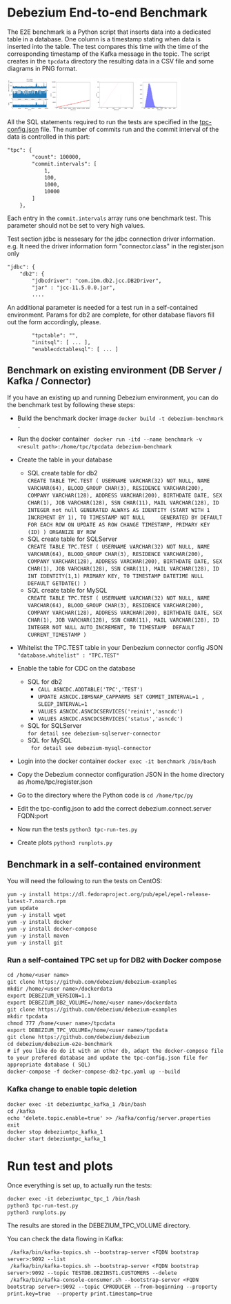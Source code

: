 # Debezium End-to-end Benchmark

The E2E benchmark is a Python script that inserts data into a dedicated table in a database. 
One column is a timestamp stating when data is inserted into the table. 
The test compares this time with the time of the corresponding timestamp of the Kafka message in the topic. 
The script creates in the `tpcdata` directory the resulting data in a CSV file and some diagrams in PNG format.

<img src="./images/tpc_100000_1.png" width="20%"><img src="./images/tpc_100000_1-t.png" width="20%"><img src="./images/tpc_100000_1-t-d.png" width="20%"><img src="./images/tpc_100000_1-h.png" width="20%">

All the SQL statements required to run the tests are specified in the [tpc-config.json](py/tpc-config.json) file. 
The number of commits run and the commit interval of the data is controlled in this part:
```
"tpc": {
        "count": 100000,
        "commit.intervals": [
            1,
            100,
            1000,
            10000
        ]
    },
```

Each entry in the `commit.intervals` array runs one benchmark test. 
This parameter should not be set to very high values.

Test section jdbc is nessesary for the jdbc connection driver information. e.g. 
It need the driver information form "connector.class" in the register.json only

    "jdbc": {
        "db2": {
            "jdbcdriver": "com.ibm.db2.jcc.DB2Driver",
            "jar" : "jcc-11.5.0.0.jar",
            ....

An additional parameter is needed for a test run in a self-contained environment.
Params for db2 are complete, for other database flavors fill out the form accordingly, please.

            "tpctable": "",
            "initsql": [ ... ],
            "enablecdctablesql": [ ... ]

## Benchmark on existing environment (DB Server / Kafka / Connector)

If you have an existing up and running Debezium environment, you can do the benchmark test by following these steps:

- Build the benchmark docker image
``` docker build -t debezium-benchmark  . ```
- Run the docker container
``` docker run -itd --name benchmark -v <result path>:/home/tpc/tpcdata debezium-benchmark```
- Create the table in your database
    - SQL create table for db2    
``` CREATE TABLE TPC.TEST ( USERNAME VARCHAR(32) NOT NULL, NAME VARCHAR(64), BLOOD_GROUP CHAR(3), RESIDENCE VARCHAR(200), COMPANY VARCHAR(128), ADDRESS VARCHAR(200), BIRTHDATE DATE, SEX CHAR(1), JOB VARCHAR(128), SSN CHAR(11), MAIL VARCHAR(128), ID INTEGER not null GENERATED ALWAYS AS IDENTITY (START WITH 1 INCREMENT BY 1), T0 TIMESTAMP NOT NULL     GENERATED BY DEFAULT     FOR EACH ROW ON UPDATE AS ROW CHANGE TIMESTAMP, PRIMARY KEY (ID) ) ORGANIZE BY ROW ```    
    - SQL create table for SQLServer   
``` CREATE TABLE TPC.TEST ( USERNAME VARCHAR(32) NOT NULL, NAME VARCHAR(64), BLOOD_GROUP CHAR(3), RESIDENCE VARCHAR(200), COMPANY VARCHAR(128), ADDRESS VARCHAR(200), BIRTHDATE DATE, SEX CHAR(1), JOB VARCHAR(128), SSN CHAR(11), MAIL VARCHAR(128), ID INT IDENTITY(1,1) PRIMARY KEY, T0 TIMESTAMP DATETIME NULL DEFAULT GETDATE() ) ``` 
    - SQL create table for MySQL   
``` CREATE TABLE TPC.TEST ( USERNAME VARCHAR(32) NOT NULL, NAME VARCHAR(64), BLOOD_GROUP CHAR(3), RESIDENCE VARCHAR(200), COMPANY VARCHAR(128), ADDRESS VARCHAR(200), BIRTHDATE DATE, SEX CHAR(1), JOB VARCHAR(128), SSN CHAR(11), MAIL VARCHAR(128), ID INTEGER NOT NULL AUTO_INCREMENT, T0 TIMESTAMP  DEFAULT CURRENT_TIMESTAMP ) ``` 

- Whitelist the TPC.TEST table in your Denbezium connector config JSON
```  "database.whitelist" : "TPC.TEST"   ```

- Enable the table for CDC on the database
    - SQL for db2    
        - ``` CALL ASNCDC.ADDTABLE('TPC','TEST') ```
        - ``` UPDATE ASNCDC.IBMSNAP_CAPPARMS SET COMMIT_INTERVAL=1 , SLEEP_INTERVAL=1 ```  
        - ``` VALUES ASNCDC.ASNCDCSERVICES('reinit','asncdc') ```
        - ``` VALUES ASNCDC.ASNCDCSERVICES('status','asncdc') ``` 
    - SQL for SQLServer    
``` for detail see debezium-sqlserver-connector ```
    - SQL for MySQL   
```  for detail see debezium-mysql-connector ```

- Login into the docker container
``` docker exec -it benchmark /bin/bash ```
- Copy the Debezium connector configuration JSON in the home directory as /home/tpc/register.json
- Go to the directory where the Python code is
``` cd /home/tpc/py ```
- Edit the tpc-config.json to add the correct debezium.connect.server FQDN:port 
- Now run the tests 
``` python3 tpc-run-tes.py ```
- Create plots
``` python3 runplots.py ```




## Benchmark in a self-contained environment

You will need the following to run the tests on CentOS:

```
yum -y install https://dl.fedoraproject.org/pub/epel/epel-release-latest-7.noarch.rpm
yum update
yum -y install wget
yum -y install docker
yum -y install docker-compose
yum -y install maven
yum -y install git
```

### Run a self-contained TPC set up for DB2 with Docker compose

```
cd /home/<user name>
git clone https://github.com/debezium/debezium-examples
mkdir /home/<user name>/dockerdata
export DEBEZIUM_VERSION=1.1
export DEBEZIUM_DB2_VOLUME=/home/<user name>/dockerdata
git clone https://github.com/debezium/debezium-examples
mkdir tpcdata
chmod 777 /home/<user name>/tpcdata
export DEBEZIUM_TPC_VOLUME=/home/<user name>/tpcdata
git clone https://github.com/debezium/debezium
cd debezium/debezium-e2e-benchmark
# if you like do do it with an other db, adapt the docker-compose file to your prefered database and update the tpc-config.json file for appropriate database ( SQL)
docker-compose -f docker-compose-db2-tpc.yaml up --build
```

### Kafka change to enable topic deletion

```
docker exec -it debeziumtpc_kafka_1 /bin/bash
cd /kafka
echo 'delete.topic.enable=true' >> /kafka/config/server.properties 
exit
docker stop debeziumtpc_kafka_1
docker start debeziumtpc_kafka_1
```

# Run test and plots

Once everything is set up, to actually run the tests:
```
docker exec -it debeziumtpc_tpc_1 /bin/bash
python3 tpc-run-test.py 
python3 runplots.py 
```
The results are stored in the DEBEZIUM_TPC_VOLUME directory.

You can check the data flowing in Kafka:
``` 
 /kafka/bin/kafka-topics.sh --bootstrap-server <FQDN bootstrap server>:9092 --list
 /kafka/bin/kafka-topics.sh --bootstrap-server <FQDN bootstrap server>:9092 --topic TESTDB.DB2INST1.CUSTOMERS --delete
 /kafka/bin/kafka-console-consumer.sh --bootstrap-server <FQDN bootstrap server>:9092 --topic CPRODUCER --from-beginning --property print.key=true  --property print.timestamp=true
```
